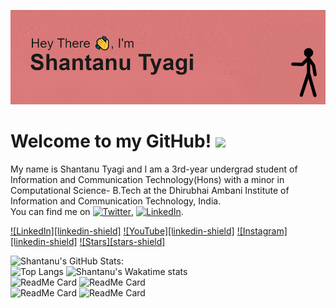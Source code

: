 <!--**shantanutyagi67/shantanutyagi67** is a ✨ _special_ ✨ repository because its `README.md` (this file) appears on your GitHub profile.-->

<!-- BANNER -->
[![Header](https://github.com/shantanutyagi67/shantanutyagi67/blob/main/head.gif)](https://www.youtube.com/channel/UCCZ_m9lTc2GrSINxnQxHxqA)

<!-- INTRO -->
# Welcome to my GitHub! <img src="https://raw.githubusercontent.com/MartinHeinz/MartinHeinz/master/wave.gif" width="30px">
My name is Shantanu Tyagi and I am a 3rd-year undergrad student of Information and Communication Technology(Hons) with a minor in Computational Science- B.Tech at the Dhirubhai Ambani Institute of Information and Communication Technology, India. <br>
You can find me on [![Twitter][1.2]][1], [![LinkedIn][2.2]][2].

<!-- Icons -->

[1.2]: http://i.imgur.com/wWzX9uB.png (twitter icon without padding)
[2.2]: https://imgur.com/Vahbdkj.png (LinkedIn icon without padding)

<!-- Links to your social media accounts -->

[1]: https://twitter.com/Martin_Heinz_
[2]: https://www.linkedin.com/in/heinz-martin/

<!-- SHIELDS -->
[![LinkedIn][linkedin-shield]](https://www.linkedin.com/in/shantanu-tyagi-166322175/)
[![YouTube][linkedin-shield]](https://www.youtube.com/channel/UCCZ_m9lTc2GrSINxnQxHxqA)
[![Instagram][linkedin-shield]](https://www.instagram.com/geeksa67/)
[![Stars][stars-shield]](https://github.com/shantanutyagi67?tab=stars)

![Shantanu's GitHub Stats:](https://github-readme-stats.vercel.app/api?username=shantanutyagi67&theme=default&show_icons=true) <br>
![Top Langs](https://github-readme-stats.vercel.app/api/top-langs/?username=shantanutyagi67&exclude_repo=IE402_Labs,IT214_Labs,YoutubeDataAPI,dog-project,AcadVault,CT303_Labs) 
![Shantanu's Wakatime stats](https://github-readme-stats.vercel.app/api/wakatime?username=shantanutyagi67)<br>
![ReadMe Card](https://github-readme-stats.vercel.app/api/pin/?username=shantanutyagi67&repo=VisualisationProjects_Mini)
![ReadMe Card](https://github-readme-stats.vercel.app/api/pin/?username=shantanutyagi67&repo=SnakeAI) <br>
![ReadMe Card](https://github-readme-stats.vercel.app/api/pin/?username=shantanutyagi67&repo=Tetris_AI)
![ReadMe Card](https://github-readme-stats.vercel.app/api/pin/?username=shantanutyagi67&repo=Classification)
